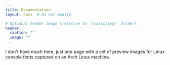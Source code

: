 ```yaml
---
title: Documentation
layout: docs  # Do not modify.

# Optional header image (relative to `static/img/` folder).
header:
  caption: ""
  image: ""
---
```


I don't have much here, just one page with a set of preview images for Linux console fonts captured on an Arch Linux machine.
